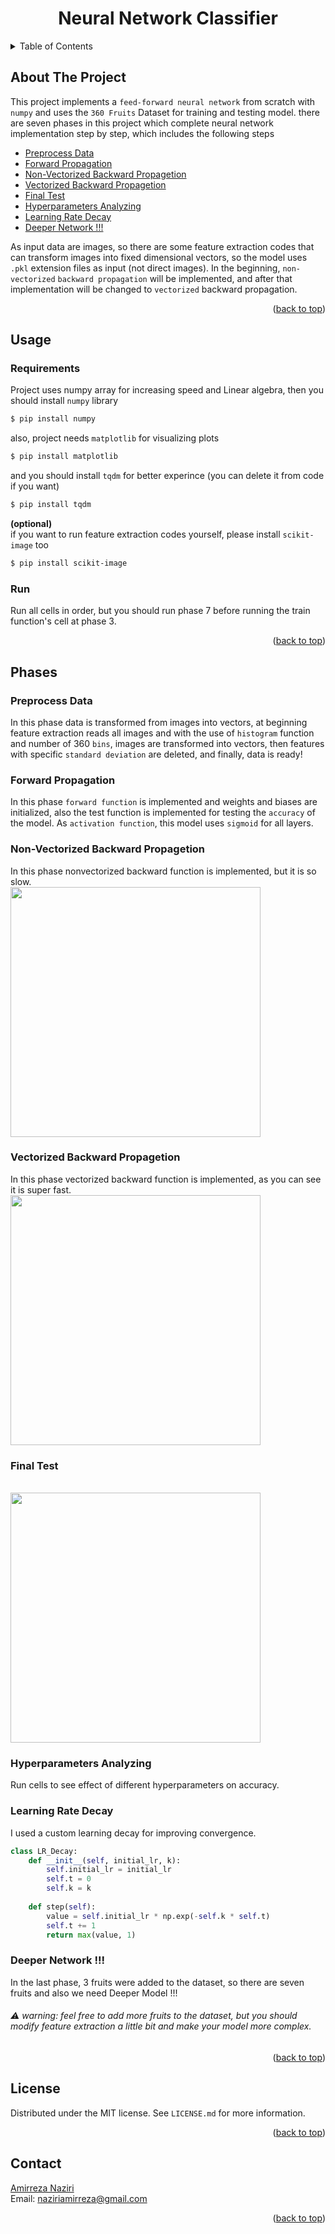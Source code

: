 <div align="center">
  
  <h1 align="center">Neural Network Classifier</h1>
</div>

<details>
  <summary>Table of Contents</summary>
  <ol>
    <li>
      <a href="#about-the-project">About The Project</a>
    </li>
    <li>
      <a href="Usage">Usage</a>
      <ul>
        <li><a href="#Requirements">Requirements</a></li>
        <li><a href="#Run">Run</a></li>
      </ul>
    <li>
      <a href="#Phases">Phases</a>
      <ul>
        <li><a href="#Phase1">Preprocess Data</a></li>
        <li><a href="#Phase2">Forward Propagation</a></li>
        <li><a href="#Phase3">Non-Vectorized Backward Propagetion</a></li>
        <li><a href="#Phase4">Vectorized Backward Propagetion</a></li>
        <li><a href="#Phase5">Final Test</a></li>
        <li><a href="#Phase6">Hyperparameters Analyzing</a></li>
        <li><a href="#Phase7">Learning Rate Decay</a></li>
        <li><a href="#Phase8">Deeper Network !!!</a></li>
      </ul>
    </li>
    <li><a href="#license">License</a></li>
    <li><a href="#contact">Contact</a></li> 
  </ol>
</details>

## About The Project
This project implements a `feed-forward neural network` from scratch with `numpy` and uses the `360 Fruits` Dataset for training and testing model. there are seven phases in this project which complete neural network implementation step by step, which includes the following steps  

* [Preprocess Data](#Phase1)
* [Forward Propagation](#Phase2)
* [Non-Vectorized Backward Propagetion](#Phase3)
* [Vectorized Backward Propagetion](#Phase4)
* [Final Test](#Phase5)
* [Hyperparameters Analyzing](#Phase6)
* [Learning Rate Decay](#Phase7)
* [Deeper Network !!!](#Phase8)

As input data are images, so there are some feature extraction codes that can transform images into fixed dimensional vectors, so the model uses `.pkl` extension files as input (not direct images). In the beginning, `non-vectorized` `backward propagation` will be implemented, and after that implementation will be changed to `vectorized` backward propagation. 

 

<p align="right">(<a href="#top">back to top</a>)</p>

## Usage  
### Requirements
Project uses numpy array for increasing speed and Linear algebra, then you should install `numpy` library
```bash
$ pip install numpy
```
also, project needs `matplotlib` for visualizing plots
```bash
$ pip install matplotlib
```
and you should install `tqdm` for better experince (you can delete it from code if you want)
```bash
$ pip install tqdm
```
__(optional)__  
if you want to run feature extraction codes yourself, please install `scikit-image` too
```bash
$ pip install scikit-image
```

### Run 
Run all cells in order, but you should run phase 7 before running the train function's cell at phase 3.

<p align="right">(<a href="#top">back to top</a>)</p>

## Phases  

<h3 id="Phase1">Preprocess Data</h3>  

In this phase data is transformed from images into vectors, at beginning feature extraction reads all images and with the use of `histogram` function and number of 360 `bins`, images are transformed into vectors, then features with specific `standard deviation` are deleted, and finally, data is ready!  

<h3 id="Phase2">Forward Propagation</h3>  
  
In this phase `forward function` is implemented and weights and biases are initialized, also the test function is implemented for testing the `accuracy` of the model. As `activation function`, this model uses `sigmoid` for all layers.  


<h3 id="Phase3">Non-Vectorized Backward Propagetion</h3>  
In this phase nonvectorized backward function is implemented, but it is so slow.  
<br/>
<img src="./pictures/nonvb.png" height=400px width=400px/>

<h3 id="Phase4">Vectorized Backward Propagetion</h3>  
In this phase vectorized backward function is implemented, as you can see it is super fast.  
<br/>
<img src="./pictures/vb.png" height=400px width=400px/>

<h3 id="Phase5">Final Test</h3>  
<br/>
<img src="./pictures/fr.png" height=400px width=400px/>

<h3 id="Phase6">Hyperparameters Analyzing</h3>  
Run cells to see effect of different hyperparameters on accuracy.

<h3 id="Phase7">Learning Rate Decay</h3>  
I used a custom learning decay for improving convergence.  
  
  
```python
class LR_Decay:
    def __init__(self, initial_lr, k):
        self.initial_lr = initial_lr
        self.t = 0
        self.k = k
        
    def step(self):
        value = self.initial_lr * np.exp(-self.k * self.t)
        self.t += 1
        return max(value, 1)
```

<h3 id="Phase8">Deeper Network !!!</h3>  
In the last phase, 3 fruits were added to the dataset, so there are seven fruits and also we need Deeper Model !!!

###### :warning: warning: feel free to add more fruits to the dataset, but you should modify feature extraction a little bit and make your model more complex.


<p align="right">(<a href="#top">back to top</a>)</p>

## License

Distributed under the MIT license. See `LICENSE.md` for more information.  

<p align="right">(<a href="#top">back to top</a>)</p>

## Contact
[Amirreza Naziri](https://github.com/Amir79Naziri)  
Email: naziriamirreza@gmail.com  

<p align="right">(<a href="#top">back to top</a>)</p>
